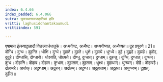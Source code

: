 ```yaml
---
index: 6.4.66
index_padded: 6.4.066
sutra: घुमास्थागापाजहातिसां हलि
vritti: laghusiddhantakaumudi
vrittiindex: 591

---
```

एषामात ईत्स्याद्धलादौ क्ङित्यार्धधातुके। अध्यगीष्ट, अध्यैष्ट। अध्यगीष्यत, अध्यैष्यत॥ दुह प्रपूरणे॥ 21॥ दोग्धि। दुग्धः। दुहन्ति। धोक्षि। दुग्धे। दुहाते। दुहते। धुक्षे। दुहाथे। धुग्ध्वे। दुहे। दुह्वहे। दुह्महे। दुदोह, दुदुहे। दोग्धासि, दोग्धासे। धोक्ष्यति, धोक्ष्यते। दोग्धु, दुग्धात्। दुग्धाम्। दुहन्तु। दुग्धि, दुग्धात्। दुग्धम्। दुग्ध। दोहानि। दोहाव। दोहाम। दुग्धाम्। दुहाताम्। दुहताम्। धुक्ष्व। दुहाथाम्। धुग्घ्वम्। दोहै। दोहावहै। दोहामहै। अधोक्। अदुग्धाम्। अदुहन्। अदोहम्। अदुग्ध। अदुहाताम्। अदुहत। अधुग्ध्वम्। दुह्रात्, दुहीत॥